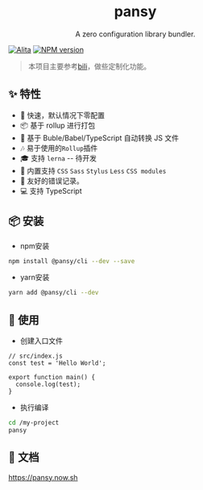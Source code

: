 <h1 align="center">pansy</h1>

<div align="center">
A zero configuration library bundler.
</div>

[![Alita](https://img.shields.io/badge/alitajs-walrus-blue.svg)](https://github.com/walrus-plus/walrus)
[![NPM version](https://img.shields.io/npm/v/@pansy/cli.svg?style=flat)](https://npmjs.org/package/@pansy/cli)

> 本项目主要参考[bili](https://github.com/egoist/bili)，做些定制化功能。

## ✨ 特性

- 🚀 快速，默认情况下零配置
- 📦 基于 rollup 进行打包
- 🚗 基于 Buble/Babel/TypeScript 自动转换 JS 文件
- 🎶 易于使用的`Rollup`插件
- 🎓 支持 `lerna` -- 待开发
- 💅 内置支持 `CSS` `Sass` `Stylus` `Less` `CSS modules`
- 🚨 友好的错误记录。
- 💻 支持 TypeScript

## 📦 安装

* npm安装

```bash
npm install @pansy/cli --dev --save
```

* yarn安装

```bash
yarn add @pansy/cli --dev
```

## 🔨 使用

* 创建入口文件

```
// src/index.js
const test = 'Hello World';

export function main() {
  console.log(test);
}
```

* 执行编译

```bash
cd /my-project
pansy
```

## 📝 文档

https://pansy.now.sh
